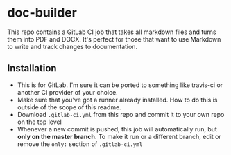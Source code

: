 # doc-builder
This repo contains a GitLab CI job that takes all markdown files and turns them into PDF and DOCX. It's perfect for those that want to use Markdown to write and track changes to documentation.

## Installation
 - This is for GitLab. I'm sure it can be ported to something like travis-ci or another CI provider of your choice.
 - Make sure that you've got a runner already installed. How to do this is outside of the scope of this readme.
 - Download `.gitlab-ci.yml` from this repo and commit it to your own repo on the top level
 - Whenever a new commit is pushed, this job will automatically run, but **only on the master branch**. To make it run or a different branch, edit or remove the `only:` section of `.gitlab-ci.yml`

